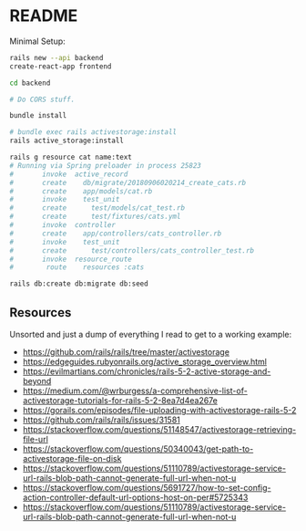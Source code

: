 # README

Minimal Setup:

```sh
rails new --api backend
create-react-app frontend

cd backend

# Do CORS stuff.

bundle install

# bundle exec rails activestorage:install
rails active_storage:install

rails g resource cat name:text
# Running via Spring preloader in process 25823
#       invoke  active_record
#       create    db/migrate/20180906020214_create_cats.rb
#       create    app/models/cat.rb
#       invoke    test_unit
#       create      test/models/cat_test.rb
#       create      test/fixtures/cats.yml
#       invoke  controller
#       create    app/controllers/cats_controller.rb
#       invoke    test_unit
#       create      test/controllers/cats_controller_test.rb
#       invoke  resource_route
#        route    resources :cats

rails db:create db:migrate db:seed
```

## Resources

Unsorted and just a dump of everything I read to get to a working example:

- https://github.com/rails/rails/tree/master/activestorage
- https://edgeguides.rubyonrails.org/active_storage_overview.html
- https://evilmartians.com/chronicles/rails-5-2-active-storage-and-beyond
- https://medium.com/@wrburgess/a-comprehensive-list-of-activestorage-tutorials-for-rails-5-2-8ea7d4ea267e
- https://gorails.com/episodes/file-uploading-with-activestorage-rails-5-2
- https://github.com/rails/rails/issues/31581
- https://stackoverflow.com/questions/51148547/activestorage-retrieving-file-url
- https://stackoverflow.com/questions/50340043/get-path-to-activestorage-file-on-disk
- https://stackoverflow.com/questions/51110789/activestorage-service-url-rails-blob-path-cannot-generate-full-url-when-not-u
- https://stackoverflow.com/questions/5691727/how-to-set-config-action-controller-default-url-options-host-on-per#5725343
- https://stackoverflow.com/questions/51110789/activestorage-service-url-rails-blob-path-cannot-generate-full-url-when-not-u
